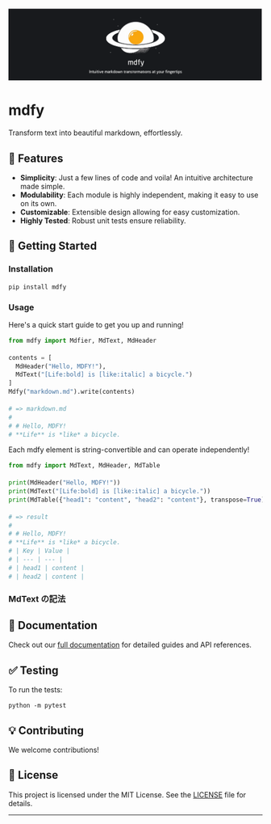 ![mdfy logo](teaser.png)

# mdfy

<!-- ![Python Version](https://img.shields.io/badge/Python-3.8+-blue.svg)
![License](https://img.shields.io/badge/license-MIT-green)
![Last Commit](https://img.shields.io/github/last-commit/argonism/mdfy)
![Issues](https://img.shields.io/github/issues/your_username/mdfy) -->

Transform text into beautiful markdown, effortlessly.

<!-- <p align="center">
  <img src="path_to_your_project_logo_or_image" alt="MDFY Logo" width="400">
</p> -->

## 🌟 Features

- **Simplicity**: Just a few lines of code and voila! An intuitive architecture made simple.
- **Modulability**: Each module is highly independent, making it easy to use on its own.
- **Customizable**: Extensible design allowing for easy customization.
- **Highly Tested**: Robust unit tests ensure reliability.

## 🚀 Getting Started

### Installation

```shell
pip install mdfy
```

### Usage

Here's a quick start guide to get you up and running!

```python
from mdfy import Mdfier, MdText, MdHeader

contents = [
  MdHeader("Hello, MDFY!"),
  MdText("[Life:bold] is [like:italic] a bicycle.")
]
Mdfy("markdown.md").write(contents)

# => markdown.md
#
# # Hello, MDFY!
# **Life** is *like* a bicycle.
```

Each mdfy element is string-convertible and can operate independently!

```python
from mdfy import MdText, MdHeader, MdTable

print(MdHeader("Hello, MDFY!"))
print(MdText("[Life:bold] is [like:italic] a bicycle."))
print(MdTable({"head1": "content", "head2": "content"}, transpose=True))

# => result
#
# # Hello, MDFY!
# **Life** is *like* a bicycle.
# | Key | Value |
# | --- | --- |
# | head1 | content |
# | head2 | content |
```

### MdText の記法

## 📖 Documentation

Check out our [full documentation](link_to_your_documentation) for detailed guides and API references.

## ✅ Testing

To run the tests:

```shell
python -m pytest
```

## 💡 Contributing

We welcome contributions!

## 📜 License

This project is licensed under the MIT License. See the [LICENSE](LICENSE) file for details.

---
